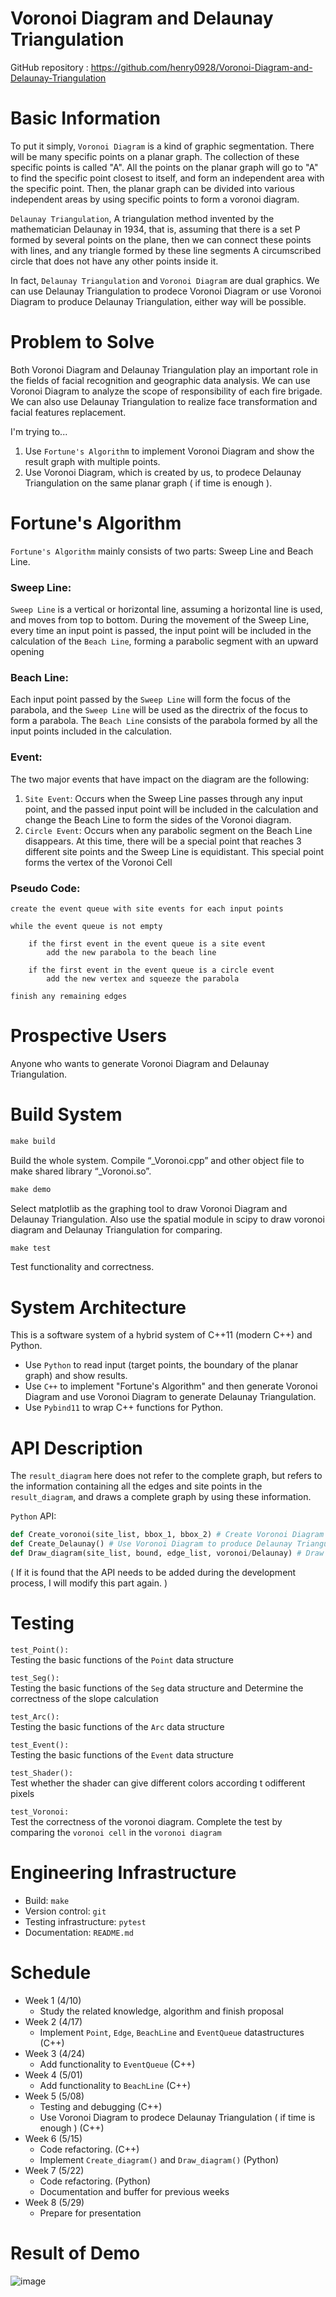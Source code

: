 # Voronoi Diagram and Delaunay Triangulation

GitHub repository : https://github.com/henry0928/Voronoi-Diagram-and-Delaunay-Triangulation
# Basic Information

To put it simply, `Voronoi Diagram` is a kind of graphic segmentation. There will be many specific points on a planar graph. The collection of these specific points is called "A". All the points on the planar graph will go to "A" to find the specific point closest to itself, and form an independent area with the specific point. Then, the planar graph can be divided into various independent areas by using specific points to form a voronoi diagram.

`Delaunay Triangulation`, A triangulation method invented by the mathematician Delaunay in 1934, that is, assuming that there is a set P formed by several points on the plane, then we can connect these points with lines, and any triangle formed by these line segments A circumscribed circle that does not have any other points inside it.

In fact, `Delaunay Triangulation` and `Voronoi Diagram` are dual graphics.
We can use Delaunay Triangulation to prodece Voronoi Diagram or use Voronoi Diagram to produce Delaunay Triangulation, either way will be possible.
 
# Problem to Solve

Both Voronoi Diagram and Delaunay Triangulation play an important role in the fields of facial recognition and geographic data analysis. We can use Voronoi Diagram to analyze the scope of responsibility of each fire brigade. We can also use Delaunay Triangulation to realize face transformation and facial features replacement.

I'm trying to...
1. Use `Fortune's Algorithm` to implement Voronoi Diagram and show the result graph with multiple points.
2. Use Voronoi Diagram, which is created by us, to prodece Delaunay Triangulation on the same planar graph ( if time is enough ).

# Fortune's Algorithm

`Fortune's Algorithm` mainly consists of two parts: Sweep Line and Beach Line.

### Sweep Line:
`Sweep Line` is a vertical or horizontal line, assuming a horizontal line is used, and moves from top to bottom. During the movement of the Sweep Line, every time an input point is passed, the input point will be included in the calculation of the `Beach Line`, forming a parabolic segment with an upward opening

### Beach Line: 
Each input point passed by the `Sweep Line` will form the focus of the parabola, and the `Sweep Line` will be used as the directrix of the focus to form a parabola.
The `Beach Line` consists of the parabola formed by all the input points included in the calculation.

### Event:
The two major events that have impact on the diagram are the following:

1. `Site Event`: Occurs when the Sweep Line passes through any input point, and the passed input point will be included in the calculation and change the Beach Line to form the sides of the Voronoi diagram.
2. `Circle Event`: Occurs when any parabolic segment on the Beach Line disappears. At this time, there will be a special point that reaches 3 different site points and the Sweep Line is equidistant. This special point forms the vertex of the Voronoi Cell

### Pseudo Code:
```
create the event queue with site events for each input points
 
while the event queue is not empty
 
    if the first event in the event queue is a site event
        add the new parabola to the beach line
 
    if the first event in the event queue is a circle event
        add the new vertex and squeeze the parabola
 
finish any remaining edges
```
# Prospective Users

Anyone who wants to generate Voronoi Diagram and Delaunay Triangulation.

# Build System

``` makefile 
make build 
``` 
Build the whole system. Compile “_Voronoi.cpp” and other object file to make shared library “_Voronoi.so”.

``` makefile 
make demo 
``` 
Select matplotlib as the graphing tool to draw Voronoi Diagram and Delaunay Triangulation. Also use the spatial module in scipy to draw voronoi diagram and Delaunay Triangulation for comparing.

``` makefile 
make test 
``` 
Test functionality and correctness.

# System Architecture

This is a software system of a hybrid system of C++11 (modern C++) and Python.
- Use `Python` to read input (target points, the boundary of the planar graph) and show results.
- Use `C++` to implement "Fortune's Algorithm" and then generate Voronoi Diagram and use Voronoi Diagram to generate Delaunay Triangulation.
- Use `Pybind11` to wrap C++ functions for Python.

# API Description

 The `result_diagram` here does not refer to the complete graph, but refers to the information containing all the edges and site points in the `result_diagram`, and draws a complete graph by using these information.

`Python` API: <br>
``` py 
def Create_voronoi(site_list, bbox_1, bbox_2) # Create Voronoi Diagram with bounding box by fortune algorithm.
def Create_Delaunay() # Use Voronoi Diagram to produce Delaunay Triangulation.
def Draw_diagram(site_list, bound, edge_list, voronoi/Delaunay) # Draw out Voronoi Diagram or Delaunay Triangulation.
```

( If it is found that the API needs to be added during the development process, I will modify this part again. )

# Testing
`test_Point():`<br>
Testing the basic functions of the `Point` data structure

`test_Seg():`<br>
Testing the basic functions of the `Seg` data structure and Determine the correctness of the slope calculation

`test_Arc():`<br>
Testing the basic functions of the `Arc` data structure

`test_Event():`<br>
Testing the basic functions of the `Event` data structure

`test_Shader():`<br>
Test whether the shader can give different colors according t odifferent pixels

`test_Voronoi:`<br>
Test the correctness of the voronoi diagram. Complete the test by comparing the `voronoi cell` in the `voronoi diagram`

# Engineering Infrastructure
- Build: `make`
- Version control: `git`
- Testing infrastructure: `pytest`
- Documentation: `README.md`

# Schedule

- Week 1 (4/10)
    - Study the related knowledge, algorithm and finish proposal
- Week 2 (4/17)
    - Implement `Point`, `Edge`, `BeachLine` and `EventQueue` datastructures (C++)
- Week 3 (4/24)
    - Add functionality to `EventQueue` (C++)
- Week 4 (5/01)
    - Add functionality to `BeachLine` (C++)
- Week 5 (5/08)
    - Testing and debugging (C++)
    - Use Voronoi Diagram to prodece Delaunay Triangulation ( if time is enough ) (C++)
- Week 6 (5/15)
    - Code refactoring. (C++)
    - Implement `Create_diagram()` and `Draw_diagram()` (Python)
- Week 7 (5/22)
    - Code refactoring. (Python)
    - Documentation and buffer for previous weeks
- Week 8 (5/29)
    - Prepare for presentation 


# Result of Demo

![image](https://github.com/henry0928/Voronoi-Diagram-and-Delaunay-Triangulation/blob/main/result.png)
